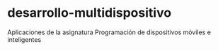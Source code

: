 # desarrollo-multidispositivo
Aplicaciones de la asignatura Programación de dispositivos móviles e inteligentes
